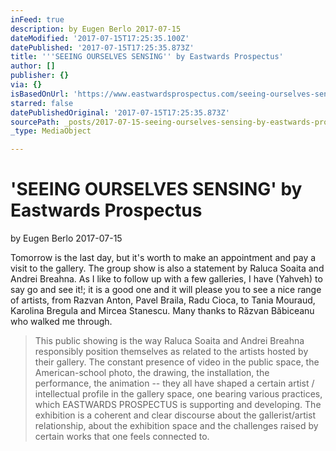 ```yaml
---
inFeed: true
description: by Eugen Berlo 2017-07-15
dateModified: '2017-07-15T17:25:35.100Z'
datePublished: '2017-07-15T17:25:35.873Z'
title: '''SEEING OURSELVES SENSING'' by Eastwards Prospectus'
author: []
publisher: {}
via: {}
isBasedOnUrl: 'https://www.eastwardsprospectus.com/seeing-ourselves-sensing/'
starred: false
datePublishedOriginal: '2017-07-15T17:25:35.873Z'
sourcePath: _posts/2017-07-15-seeing-ourselves-sensing-by-eastwards-prospectus.md
_type: MediaObject

---
```

# 'SEEING OURSELVES SENSING' by Eastwards Prospectus

by Eugen Berlo 2017-07-15

Tomorrow is the last day, but it's worth to make an appointment and pay a visit to the gallery. The group show is also a statement by Raluca Soaita and Andrei Breahna. As I like to follow up with a few galleries, I have (Yahveh) to say go and see it!; it is a good one and it will please you to see a nice range of artists, from Razvan Anton, Pavel Braila, Radu Cioca, to Tania Mouraud, Karolina Bregula and Mircea Stanescu. Many thanks to Răzvan Băbiceanu who walked me through. 
> 
> This public showing is the way Raluca Soaita and Andrei Breahna responsibly position themselves as related to the artists hosted by their gallery. The constant presence of video in the public space, the American-school photo, the drawing, the installation, the performance, the animation -- they all have shaped a certain artist / intellectual profile in the gallery space, one bearing various practices, which EASTWARDS PROSPECTUS is supporting and developing. The exhibition is a coherent and clear discourse about the gallerist/artist relationship, about the exhibition space and the challenges raised by certain works that one feels connected to.